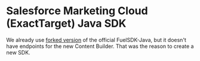 # Salesforce Marketing Cloud (ExactTarget) Java SDK
We already use [forked version](https://github.com/Smartling/FuelSDK-Java) of the official FuelSDK-Java, but it doesn't have endpoints for the new Content Builder. That was the reason to create a new SDK.

